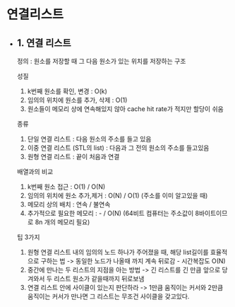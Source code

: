 # 연결리스트

- ## 1. 연결 리스트

  정의 : 원소를 저장할 때 그 다음 원소가 있는 위치를 저장하는 구조

  성질

    1. k번째 원소를 확인, 변경 : O(k)
    2. 임의의 위치에 원소를 추가, 삭제 : O(1)
    3. 원소들이 메모리 상에 연속해있지 않아 cache hit rate가 적지만 할당이 쉬움

  종류

    1. 단일 연결 리스트 : 다음 원소의 주소를 들고 있음
    2. 이중 연결 리스트 (STL의 list) : 다음과 그 전의 원소의 주소를 들고있음
    3. 원형 연결 리스트 : 끝이 처음과 연결

  배열과의 비교

    1. k번째 원소 접근 : O(1) / O(N)
    2. 임의의 위치에 원소 추가,제거 : O(N) / O(1) (주소를 이미 알고있을 때)
    3. 메모리 상의 배치 : 연속 / 불연속
    4. 추가적으로 필요한 메모리 : - / O(N) (64비트 컴퓨터는 주소값이 8바이트이므로 8n 개의 메모리 필요)

  팁 3가지

    1. 원형 연결 리스트 내의 임의의 노드 하나가 주어졌을 때, 해당 list길이를 효율적으로 구하는 법
      -> 동일한 노드가 나올때 까지 계속 뒤로감 - 시간복잡도 O(N)
    2. 중간에 만나는 두 리스트의 지점을 아는 방법
      -> 긴 리스트를 긴 만큼 앞으로 당겨와서 두 리스트 원소가 같을때까지 뒤로보냄
    3. 연결 리스트 안에 사이클이 있는지 판단하라
      -> 1만큼 움직이는 커서와 2만큼 움직이는 커서가 만나면 그 리스트는 무조건 사이클을 갖고있다.